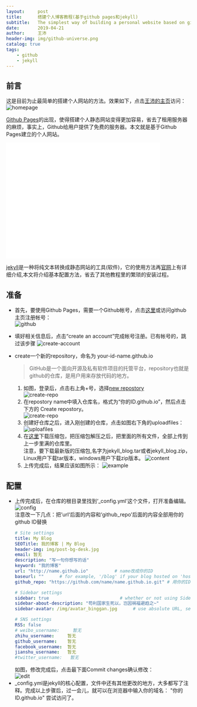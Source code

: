 ```yaml
---
layout:     post
title:      搭建个人博客教程(基于github pages和jekyll)
subtitle:   The simplest way of building a personal website based on github pages and jekyll
date:       2019-04-21
author:     王沛
header-img: img/github-universe.png
catalog: true
tags:
    - github
    - jekyll
---
```


## 前言

这是目前为止最简单的搭建个人网站的方法。效果如下，点击[王沛的主页](https://wangpei.ink)访问：  
![homepage](/img/post1-homepage.png)

[Github Pages](https://pages.github.com/)的出现，使得搭建个人静态网站变得更加容易，省去了租用服务器的麻烦，事实上，Github给用户提供了免费的服务器。本文就是基于Github Pages建立的个人网站。  

<iframe width="420" height="315" src="//player.bilibili.com/player.html?aid=20455039&cid=33439692&page=1" scrolling="yes" frameborder="0" allowfullscreen="true"></iframe>

[jekyll](https://jekyllrb.com/)是一种将纯文本转换成静态网站的工具(软件)，它的使用方法再[官网](https://jekyllrb.com/)上有详细介绍,本文将介绍基本配置方法，省去了其他教程里的繁琐的安装过程。

## 准备  
- 首先，要使用Github Pages，需要一个Github帐号，点击[这里](https://github.com/join?source=header-home)或访问github主页注册帐号：  
    ![github](/img/post1-github.png)  
- 填好相关信息后，点击“create an account”完成帐号注册。已有帐号的，跳过该步骤
    ![create-account](/img/post1-account.png)
- create一个新的repository，命名为 your-id-name.github.io
    > GitHub是一个面向开源及私有软件项目的托管平台，repository也就是github的仓库，是用户用来存放代码的地方。  

    1. 如图，登录后，点击右上角+号，选择[new repostory](https://github.com/new)   
    ![create-repo](/img/post1-crerepo.png)  
    2. 在repostory name中填入仓库名，格式为“你的ID.github.io”，然后点击下方的 Create repostory。  
    ![create-repo](/img/post1-crerepo2.png)  
    3. 创建好仓库之后，进入刚创建的仓库，点击如图右下角的uploadfiles：
    ![uploafiles](/img/post1-uploadfile.png)  
    4. 在[这里](https://github.com/Xiaokeai18/xiaokeai18.github.io/releases)下载压缩包，把压缩包解压之后，把里面的所有文件，全部上传到上一步里满的仓库里。  
    注意，要下载最新版的压缩包,名字为jekyll_blog.tar或者jekyll_blog.zip，Linux用户下载tar版本，windows用户下载zip版本。
    ![content](/img/post1-content.png)   
    5. 上传完成后，结果应该如图所示：
    ![example](/img/post1-example.png) 

## 配置

- 上传完成后，在仓库的根目录里找到‘_config.yml’这个文件，打开准备编辑。  
    ![config](/img/post1-config.png)  
    注意改一下几点：把’url‘后面的内容和‘github_repo’后面的内容全部用你的github ID替换
    ```yaml
    # Site settings
    title: My Blog
    SEOTitle: 我的博客 | My Blog
    header-img: img/post-bg-desk.jpg
    email: 暂无
    description: "写一句你想写的话"
    keyword: "我的博客"
    url: "http://name.github.io"          # name改成你的ID
    baseurl: ""      # for example, '/blog' if your blog hosted on 'host/blog'
    github_repo: "https://github.com/name/name.github.io.git" # 用你的ID替换name

    # Sidebar settings
    sidebar: true                           # whether or not using Sidebar.
    sidebar-about-description: "苟利国家生死以，岂因祸福避趋之~"
    sidebar-avatar: /img/avatar_binggan.jpg      # use absolute URL, seeing it's used in both `/` and `/about/`

    # SNS settings
    RSS: false
    # weibo_username:     暂无
    zhihu_username:     暂无
    github_username:    暂无
    facebook_username:  暂无
    jianshu_username:   暂无
    #twitter_username:   暂无
    ```
    如图，修改完成后，点击最下面Commit changes确认修改：  
    ![edit](/img/post1-edit.png)  
- _config.yml是jekyll的核心配置，文件中还有其他更改的地方，大多都写了注释。完成以上步骤后，过一会儿，就可以在浏览器中输入你的域名： "你的ID.github.io" 尝试访问了。